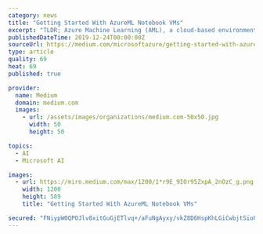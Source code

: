 ```yaml
---
category: news
title: "Getting Started With AzureML Notebook VMs"
excerpt: "TLDR; Azure Machine Learning (AML), a cloud-based environment you can use to train, deploy, automate, manage, and track ML models. In the following tutorial we will walk through how to set up an Azure Notebook VM. Azure ML Notebook VMs are cloud-based ..."
publishedDateTime: 2019-12-24T00:00:00Z
sourceUrl: https://medium.com/microsoftazure/getting-started-with-azureml-notebook-vms-f637b6e09ed4
type: article
quality: 69
heat: 69
published: true

provider:
  name: Medium
  domain: medium.com
  images:
    - url: /assets/images/organizations/medium.com-50x50.jpg
      width: 50
      height: 50

topics:
  - AI
  - Microsoft AI

images:
  - url: https://miro.medium.com/max/1200/1*r9E_9IOr95ZxpA_2nOzC_g.png
    width: 1200
    height: 589
    title: "Getting Started With AzureML Notebook VMs"

secured: "FNiypW0QPOJlv8xitGuGjETlvq+/aFuNgAyxy/vkZ8D6HspKhLGiCwbjtSio0pibvPc7GjUD72NwZF33nuCdV6EsRN7XvMWw+5E8r5rDGIXlgvxydmWf/RCFjvXdJWDrknpabbl7fj/+shL5k+U7qgnLUMYiF+aqQZ0igfvpf8hjJjxOelcAmvj6qEq4zoSv6C++hZNAP6G+Ig6K3Zi+ILlV0tcSiBZe/FUrsz0W2V0uY9tPNEfKrrmouC+58TolDid7b9Ok4eIEICMXWMOiBZszx1dYvqM5E7EPFbIL+tE=;DX8Z3zgxK2Dvvf4KLVPP0g=="
---
```



